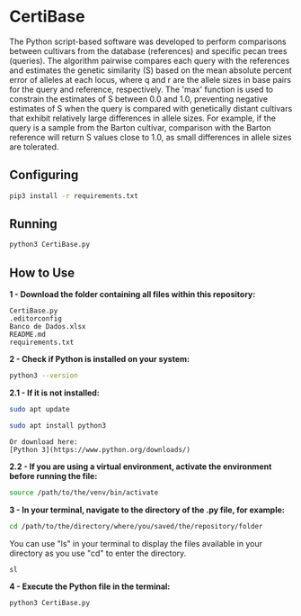# CertiBase

The Python script-based software was developed to perform comparisons between cultivars from the database (references) and specific pecan trees (queries). The algorithm pairwise compares each query with the references and estimates the genetic similarity (S) based on the mean absolute percent error of alleles at each locus, where q and r are the allele sizes in base pairs for the query and reference, respectively. The 'max' function is used to constrain the estimates of S between 0.0 and 1.0, preventing negative estimates of S when the query is compared with genetically distant cultivars that exhibit relatively large differences in allele sizes. For example, if the query is a sample from the Barton cultivar, comparison with the Barton reference will return S values close to 1.0, as small differences in allele sizes are tolerated.

## Configuring

```sh
pip3 install -r requirements.txt
```

## Running

```sh
python3 CertiBase.py
```

## How to Use

**1 - Download the folder containing all files within this repository:**

```
CertiBase.py
.editorconfig
Banco de Dados.xlsx
README.md
requirements.txt
```

**2 - Check if Python is installed on your system:**
```sh
python3 --version
```

**2.1 - If it is not installed:**

```sh
sudo apt update
```
```sh
sudo apt install python3
```

```
Or download here: 
[Python 3](https://www.python.org/downloads/)
```

**2.2 - If you are using a virtual environment, activate the environment before running the file:**                                                                 

```sh
source /path/to/the/venv/bin/activate
```

**3 - In your terminal, navigate to the directory of the .py file, for example:**

```sh
cd /path/to/the/directory/where/you/saved/the/repository/folder
```

You can use "ls" in your terminal to display the files available in your directory as you use "cd" to enter the directory.

```sh
sl
```

**4 - Execute the Python file in the terminal:**
```sh
python3 CertiBase.py
```
